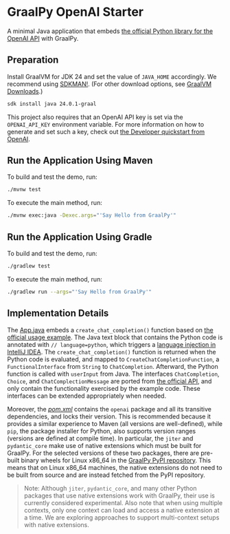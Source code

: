 # GraalPy OpenAI Starter

A minimal Java application that embeds [the official Python library for the OpenAI API](https://github.com/openai/openai-python) with GraalPy.

## Preparation

Install GraalVM for JDK 24 and set the value of `JAVA_HOME` accordingly.
We recommend using [SDKMAN!](https://sdkman.io/). (For other download options, see [GraalVM Downloads](https://www.graalvm.org/downloads/).)

```bash
sdk install java 24.0.1-graal
```

This project also requires that an OpenAI API key is set via the `OPENAI_API_KEY` environment variable.
For more information on how to generate and set such a key, check out [the Developer quickstart from OpenAI](https://platform.openai.com/docs/quickstart/create-and-export-an-api-key).

## Run the Application Using Maven

To build and test the demo, run:

```bash
./mvnw test
```

To execute the main method, run:

```bash
./mvnw exec:java -Dexec.args="'Say Hello from GraalPy'"
```

## Run the Application Using Gradle

To build and test the demo, run:

```bash
./gradlew test
```

To execute the main method, run:

```bash
./gradlew run --args="'Say Hello from GraalPy'"
```

## Implementation Details

The [App.java](src/main/java/com/example/App.java) embeds a `create_chat_completion()` function based on [the official usage example](https://github.com/openai/openai-python?tab=readme-ov-file#usage).
The Java text block that contains the Python code is annotated with `// language=python`, which triggers a [language injection in IntelliJ IDEA](https://www.jetbrains.com/help/idea/using-language-injections.html).
The `create_chat_completion()` function is returned when the Python code is evaluated, and mapped to `CreateChatCompletionFunction`, a `FunctionalInterface` from `String` to `ChatCompletion`.
Afterward, the Python function is called with `userInput` from Java.
The interfaces `ChatCompletion`, `Choice`, and `ChatComplectionMessage` are ported from [the official API](https://github.com/openai/openai-python/blob/main/api.md), and only contain the functionality exercised by the example code.
These interfaces can be extended appropriately when needed.

Moreover, the [_pom.xml_](pom.xml) contains the `openai` package and all its transitive dependencies, and locks their version.
This is recommended because it provides a similar experience to Maven (all versions are well-defined), while `pip`, the package installer for Python, also supports version ranges (versions are defined at compile time).
In particular, the `jiter` and `pydantic_core` make use of native extensions which must be built for GraalPy.
For the selected versions of these two packages, there are pre-built binary wheels for Linux x86_64 in the [GraalPy PyPI repository](https://www.graalvm.org/python/wheels/).
This means that on Linux x86_64 machines, the native extensions do not need to be built from source and are instead fetched from the PyPI repository.

> Note: Although `jiter`, `pydantic_core`, and many other Python packages that use native extensions work with GraalPy, their use is currently considered experimental.
> Also note that when using multiple contexts, only one context can load and access a native extension at a time.
> We are exploring approaches to support multi-context setups with native extensions.
